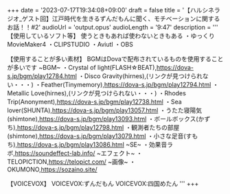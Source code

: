 +++
date = '2023-07-17T19:34:08+09:00'
draft = false
title = '【ハルシネラジオ_ゲスト回】江戸時代を生きるずんだもんに聞く、モチベーションに関するお話！！#2'
audioUrl = 'output.opus'
audioLength = '9:47'
description = '''
【使用しているソフト等】
使うときもあれば使わないときもある
・ゆっくりMovieMaker4
・CLIPSTUDIO
・Aviutl
・OBS

【使用することが多い素材】
BGMはDovaで配布されているものを使用することが多いです
~BGM~
・Crystal of light(FLASH☆BEAT),https://dova-s.jp/bgm/play12784.html 
・Disco Gravity(hirnes),(リンクが見つけられない・・・)
・Feather(Tinymemory),https://dova-s.jp/bgm/play12794.html
・Metallic Love(hirnes),(リンクが見つけられない・・・)
・Rhodes Trip(Anonyment),https://dova-s.jp/bgm/play12738.html
・Sea lover(SHUNTA),https://dova-s.jp/bgm/play13057.html
・うたた寝陽気(shimtone),https://dova-s.jp/bgm/play13093.html
・ボールボックス(かずち),https://dova-s.jp/bgm/play12798.html
・観測者たちの部屋(shimtone),https://dova-s.jp/bgm/play13079.html
・小さな足音(すもち),https://dova-s.jp/bgm/play13086.html
~SE~
・効果音ラボ,https://soundeffect-lab.info/
~エフェクト~
・TELOPICTION,https://telopict.com/
~画像~
・OKUMONO,https://sozaino.site/

【VOICEVOX】
VOICEVOX:ずんだもん
VOICEVOX:四国めたん
'''
+++


